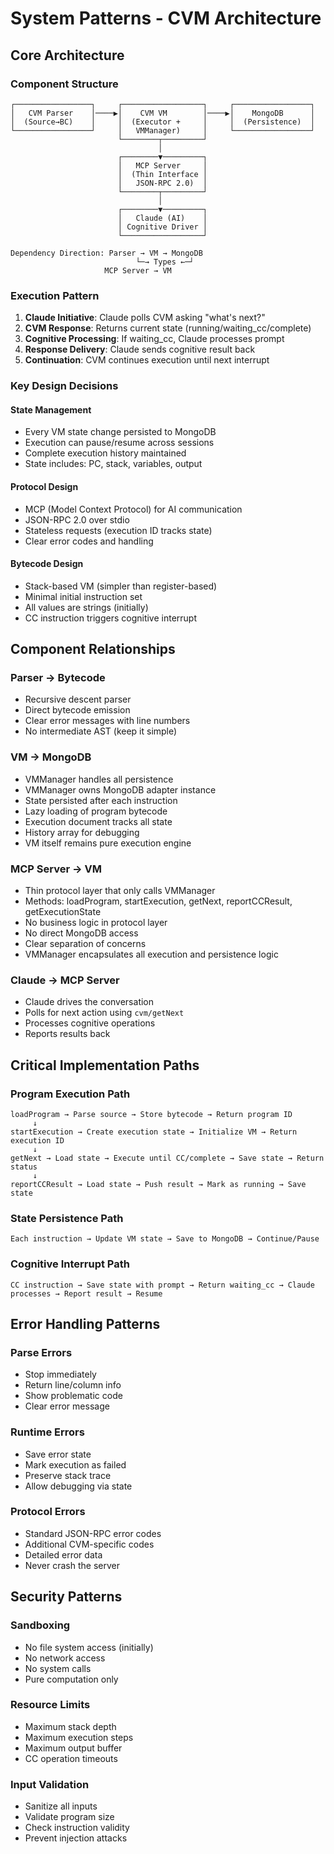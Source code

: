 # System Patterns - CVM Architecture

## Core Architecture

### Component Structure
```
┌─────────────────┐     ┌──────────────────┐     ┌─────────────────┐
│   CVM Parser    │────▶│    CVM VM        │────▶│    MongoDB      │
│  (Source→BC)    │     │  (Executor +     │     │  (Persistence)  │
└─────────────────┘     │   VMManager)     │     └─────────────────┘
                        └────────┬─────────┘
                                 │
                        ┌────────▼─────────┐
                        │   MCP Server     │
                        │  (Thin Interface │
                        │   JSON-RPC 2.0)  │
                        └────────┬─────────┘
                                 │
                        ┌────────▼─────────┐
                        │   Claude (AI)    │
                        │ Cognitive Driver │
                        └──────────────────┘

Dependency Direction: Parser → VM → MongoDB
                            └─→ Types ←─┘
                     MCP Server → VM
```

### Execution Pattern
1. **Claude Initiative**: Claude polls CVM asking "what's next?"
2. **CVM Response**: Returns current state (running/waiting_cc/complete)
3. **Cognitive Processing**: If waiting_cc, Claude processes prompt
4. **Response Delivery**: Claude sends cognitive result back
5. **Continuation**: CVM continues execution until next interrupt

### Key Design Decisions

#### State Management
- Every VM state change persisted to MongoDB
- Execution can pause/resume across sessions
- Complete execution history maintained
- State includes: PC, stack, variables, output

#### Protocol Design
- MCP (Model Context Protocol) for AI communication
- JSON-RPC 2.0 over stdio
- Stateless requests (execution ID tracks state)
- Clear error codes and handling

#### Bytecode Design
- Stack-based VM (simpler than register-based)
- Minimal initial instruction set
- All values are strings (initially)
- CC instruction triggers cognitive interrupt

## Component Relationships

### Parser → Bytecode
- Recursive descent parser
- Direct bytecode emission
- Clear error messages with line numbers
- No intermediate AST (keep it simple)

### VM → MongoDB
- VMManager handles all persistence
- VMManager owns MongoDB adapter instance
- State persisted after each instruction
- Lazy loading of program bytecode
- Execution document tracks all state
- History array for debugging
- VM itself remains pure execution engine

### MCP Server → VM
- Thin protocol layer that only calls VMManager
- Methods: loadProgram, startExecution, getNext, reportCCResult, getExecutionState
- No business logic in protocol layer
- No direct MongoDB access
- Clear separation of concerns
- VMManager encapsulates all execution and persistence logic

### Claude → MCP Server
- Claude drives the conversation
- Polls for next action using `cvm/getNext`
- Processes cognitive operations
- Reports results back

## Critical Implementation Paths

### Program Execution Path
```
loadProgram → Parse source → Store bytecode → Return program ID
     ↓
startExecution → Create execution state → Initialize VM → Return execution ID
     ↓
getNext → Load state → Execute until CC/complete → Save state → Return status
     ↓
reportCCResult → Load state → Push result → Mark as running → Save state
```

### State Persistence Path
```
Each instruction → Update VM state → Save to MongoDB → Continue/Pause
```

### Cognitive Interrupt Path
```
CC instruction → Save state with prompt → Return waiting_cc → Claude processes → Report result → Resume
```

## Error Handling Patterns

### Parse Errors
- Stop immediately
- Return line/column info
- Show problematic code
- Clear error message

### Runtime Errors
- Save error state
- Mark execution as failed
- Preserve stack trace
- Allow debugging via state

### Protocol Errors
- Standard JSON-RPC error codes
- Additional CVM-specific codes
- Detailed error data
- Never crash the server

## Security Patterns

### Sandboxing
- No file system access (initially)
- No network access
- No system calls
- Pure computation only

### Resource Limits
- Maximum stack depth
- Maximum execution steps
- Maximum output buffer
- CC operation timeouts

### Input Validation
- Sanitize all inputs
- Validate program size
- Check instruction validity
- Prevent injection attacks